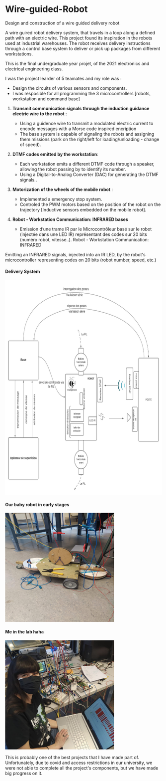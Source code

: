 # Wire-guided-Robot
Design and construction of a wire guided delivery robot

A wire guired robot delivery system, that travels in a loop along a defined path with an electric wire. This project found its inspiration in the robots used at industrial warehouses. The robot receives delivery instructions through a control base system to deliver or pick up packages from different workstations.

This is the final undergraduate year projet, of the 2021 electronics and electrical engineering class.

I was the project learder of 5 teamates and my role was : 

* Design the circuits of various sensors and components.
* I was resposible for all programming the 3 microcontrollers [robots, workstation and command base]


1. **Transmit communication signals through the induction guidance electric wire to the robot** : 
    * Using a guidence wire to transmit a modulated electric current to encode messages with a Morse code inspired encription
    * The base system is capable of signaling the robots and assigning them missions (park on the right/left for loading/unloading - change of speed).

2. **DTMF codes emitted by the workstation**:
    * Each workstation emits a different DTMF code through a speaker, allowing the robot passing by to identify its number.
    * Using a Digital-to-Analog Converter (DAC) for generating the DTMF signals..

3. **Motorization of the wheels of the mobile robot** :
    * Implemented a emergency stop system.
    * Controled the PWM motors based on the position of the robot on the trajectory [Inductive sensors embedded on the mobile robot].
    
4. **Robot - Workstation Communication: INFRARED bases**
    * Emission d’une trame IR par le Microcontrôleur basé sur le robot (injectée dans une LED IR) représentant des codes sur 20 bits (numéro robot, vitesse..).
Robot - Workstation Communication: INFRARED

Emitting an INFRARED signals, injected into an IR LED, by the robot's microcontroller representing codes on 20 bits (robot number, speed, etc.)

#### Delivery System

<img src="Images/robot-system.jpeg" width="880" height="690">

#### Our baby robot in early stages
<img src="Images/robot.JPG" width="350" height="350">

#### Me in the lab haha
<img src="Images/Lab.jpg" width="350" height="350">


This is probably one of the best projects that I have made part of. Unfortunately, due to covid and access restrictions in our university, we were not able to complete all the project's components, but we have made big progress on it.  
